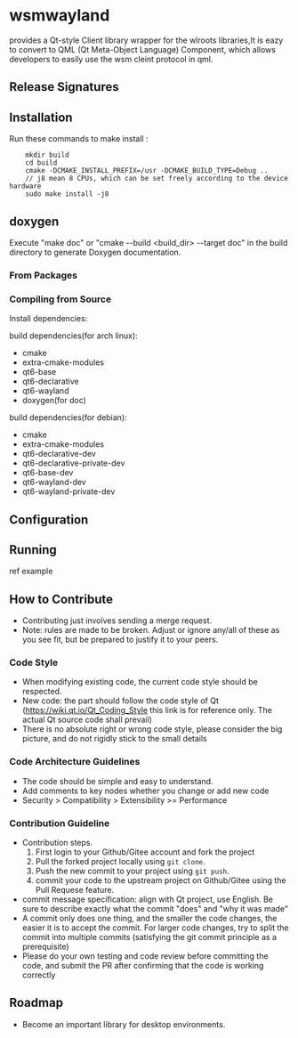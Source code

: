 # wsmwayland
provides a Qt-style Client library wrapper for the wlroots libraries,It is eazy  to convert to QML (Qt Meta-Object Language) Component, which allows developers to  easily use the wsm cleint protocol in qml.

## Release Signatures

## Installation
Run these commands to make install :
```shell
    mkdir build
    cd build
    cmake -DCMAKE_INSTALL_PREFIX=/usr -DCMAKE_BUILD_TYPE=Debug ..
    // j8 mean 8 CPUs, which can be set freely according to the device hardware
    sudo make install -j8
```

## doxygen
Execute "make doc" or "cmake --build <build_dir> --target doc" in the build directory to generate Doxygen documentation.

### From Packages

### Compiling from Source
Install dependencies:

build dependencies(for arch linux):
* cmake
* extra-cmake-modules
* qt6-base
* qt6-declarative
* qt6-wayland
* doxygen(for doc)

build dependencies(for debian):
* cmake
* extra-cmake-modules
* qt6-declarative-dev
* qt6-declarative-private-dev
* qt6-base-dev
* qt6-wayland-dev
* qt6-wayland-private-dev

## Configuration

## Running
ref example

## How to Contribute
* Contributing just involves sending a merge request.
* Note: rules are made to be broken. Adjust or ignore any/all of these as you see
fit, but be prepared to justify it to your peers.

### Code Style
* When modifying existing code, the current code style should be respected.
* New code: the part should follow the code style of Qt (https://wiki.qt.io/Qt_Coding_Style this link is for reference only. The actual Qt source code shall prevail)
* There is no absolute right or wrong code style, please consider the big picture, and do not rigidly stick to the small details

### Code Architecture Guidelines
* The code should be simple and easy to understand.
* Add comments to key nodes whether you change or add new code
* Security > Compatibility > Extensibility >= Performance

### Contribution Guideline
* Contribution steps.
    1. First login to your Github/Gitee account and fork the project
    2. Pull the forked project locally using `git clone`.
    3. Push the new commit to your project using `git push`.
    4. commit your code to the upstream project on Github/Gitee using the Pull Requese feature.
* commit message specification: align with Qt project, use English. Be sure to describe exactly what the commit "does" and "why it was made"
* A commit only does one thing, and the smaller the code changes, the easier it is to accept the commit. For larger code changes, try to split the commit into multiple commits (satisfying the git commit principle as a prerequisite)
* Please do your own testing and code review before committing the code, and submit the PR after confirming that the code is working correctly

## Roadmap
* Become an important library for desktop environments.

